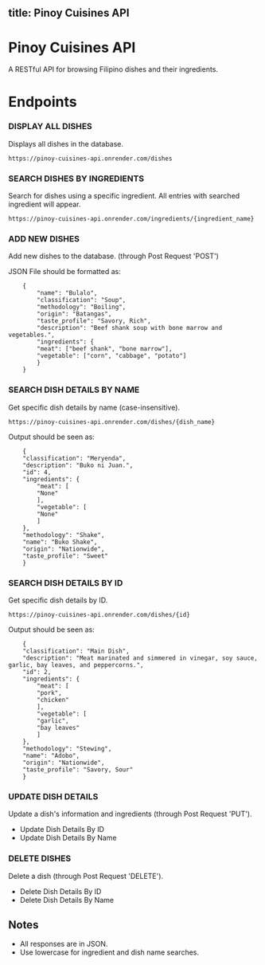 title: Pinoy Cuisines API
---

# Pinoy Cuisines API

A RESTful API for browsing Filipino dishes and their ingredients.


# Endpoints

### DISPLAY ALL DISHES
Displays all dishes in the database.

`https://pinoy-cuisines-api.onrender.com/dishes`


### SEARCH DISHES BY INGREDIENTS
Search for dishes using a specific ingredient. All entries with searched
ingredient will appear.

`https://pinoy-cuisines-api.onrender.com/ingredients/{ingredient_name}`

### ADD NEW DISHES

Add new dishes to the database. (through Post Request 'POST')

JSON File should be formatted as:


        {
            "name": "Bulalo",
            "classification": "Soup",
            "methodology": "Boiling",
            "origin": "Batangas",
            "taste_profile": "Savory, Rich",
            "description": "Beef shank soup with bone marrow and vegetables.",
            "ingredients": {
            "meat": ["beef shank", "bone marrow"],
            "vegetable": ["corn", "cabbage", "potato"]
            }
        }

### SEARCH DISH DETAILS BY NAME

Get specific dish details by name (case-insensitive).

`https://pinoy-cuisines-api.onrender.com/dishes/{dish_name}`

Output should be seen as:


        {
        "classification": "Meryenda",
        "description": "Buko ni Juan.",
        "id": 4,
        "ingredients": {
            "meat": [
            "None"
            ],
            "vegetable": [
            "None"
            ]
        },
        "methodology": "Shake",
        "name": "Buko Shake",
        "origin": "Nationwide",
        "taste_profile": "Sweet"
        }

### SEARCH DISH DETAILS BY ID

Get specific dish details by ID.

`https://pinoy-cuisines-api.onrender.com/dishes/{id}`

Output should be seen as:


        {
        "classification": "Main Dish",
        "description": "Meat marinated and simmered in vinegar, soy sauce, garlic, bay leaves, and peppercorns.",
        "id": 2,
        "ingredients": {
            "meat": [
            "pork",
            "chicken"
            ],
            "vegetable": [
            "garlic",
            "bay leaves"
            ]
        },
        "methodology": "Stewing",
        "name": "Adobo",
        "origin": "Nationwide",
        "taste_profile": "Savory, Sour"
        }


### UPDATE DISH DETAILS

Update a dish's information and ingredients (through Post Request 'PUT').

- Update Dish Details By ID 
- Update Dish Details By Name


### DELETE DISHES

Delete a dish (through Post Request 'DELETE').

- Delete Dish Details By ID 
- Delete Dish Details By Name

## Notes

- All responses are in JSON.
- Use lowercase for ingredient and dish name searches.
